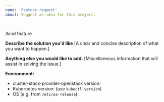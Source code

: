 ```yaml
---
name: 'Feature request'
about: Suggest an idea for this project.

---
```


/kind feature

**Describe the solution you'd like**
[A clear and concise description of what you want to happen.]


**Anything else you would like to add:**
[Miscellaneous information that will assist in solving the issue.]


**Environment:**

- cluster-stack-provider-openstack version:
- Kubernetes version: (use `kubectl version`)
- OS (e.g. from `/etc/os-release`):
